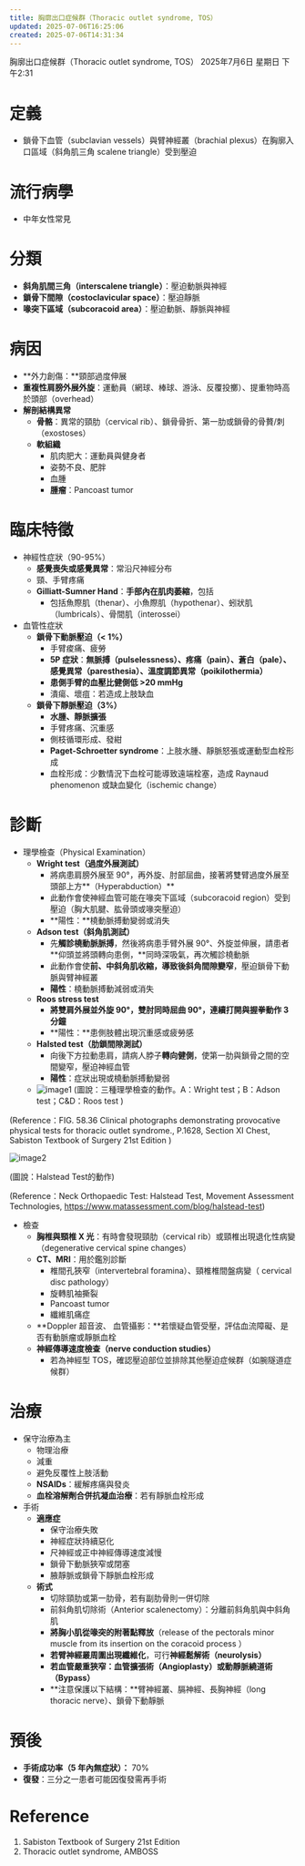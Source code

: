 ```yaml
---
title: 胸廓出口症候群（Thoracic outlet syndrome, TOS）
updated: 2025-07-06T16:25:06
created: 2025-07-06T14:31:34
---
```


胸廓出口症候群（Thoracic outlet syndrome, TOS）
2025年7月6日 星期日
下午2:31
# 定義
- 鎖骨下血管（subclavian vessels）與臂神經叢（brachial plexus）在胸廓入口區域（斜角肌三角 scalene triangle）受到壓迫
# 流行病學
- 中年女性常見
# 分類
- **斜角肌間三角（interscalene triangle）**：壓迫動脈與神經
- **鎖骨下間隙（costoclavicular space）**：壓迫靜脈
- **喙突下區域（subcoracoid area）**：壓迫動脈、靜脈與神經
# 病因
- **外力創傷：**頸部過度伸展
- **重複性肩膀外展外旋**：運動員（網球、棒球、游泳、反覆投擲）、提重物時高於頭部（overhead）
- **解剖結構異常**
  - **骨骼**：異常的頸肋（cervical rib）、鎖骨骨折、第一肋或鎖骨的骨贅/刺（exostoses）
  - **軟組織**
    - 肌肉肥大：運動員與健身者
    - 姿勢不良、肥胖
    - 血腫
    - **腫瘤**：Pancoast tumor
# 臨床特徵
- 神經性症狀（90-95%）
  - **感覺喪失或感覺異常**：常沿尺神經分布
  - 頸、手臂疼痛
  - **Gilliatt-Sumner Hand**：**手部內在肌肉萎縮**，包括
    - 包括魚際肌（thenar）、小魚際肌（hypothenar）、蚓狀肌（lumbricals）、骨間肌（interossei）
- 血管性症狀
  - **鎖骨下動脈壓迫（\< 1%）**
    - 手臂痠痛、疲勞
    - **5P 症狀**：**無脈搏（pulselessness）、疼痛（pain）、蒼白（pale）、感覺異常（paresthesia）、溫度調節異常（poikilothermia）**
    - **患側手臂的血壓比健側低 \>20 mmHg**
    - 潰瘍、壞疽：若造成上肢缺血
  - **鎖骨下靜脈壓迫（3%）**
    - **水腫、靜脈擴張**
    - 手臂疼痛、沉重感
    - 側枝循環形成、發紺
    - **Paget-Schroetter syndrome**：上肢水腫、靜脈怒張或運動型血栓形成
    - 血栓形成：少數情況下血栓可能導致遠端栓塞，造成 Raynaud phenomenon 或缺血變化（ischemic change）
# 診斷
- 理學檢查（Physical Examination）
  - **Wright test（過度外展測試）**
    - 將病患肩膀外展至 90°，再外旋、肘部屈曲，接著將雙臂過度外展至頭部上方**（Hyperabduction）**
    - 此動作會使神經血管可能在喙突下區域（subcoracoid region）受到壓迫（胸大肌腱、肱骨頭或喙突壓迫）
    - **陽性：**橈動脈搏動變弱或消失
  - **Adson test（斜角肌測試）**
    - 先**觸診橈動脈脈搏**，然後將病患手臂外展 90°、外旋並伸展，請患者**仰頭並將頭轉向患側，**同時深吸氣，再次觸診橈動脈
    - 此動作會使**前、中斜角肌收縮，導致後斜角間隙變窄**，壓迫鎖骨下動脈與臂神經叢
    - **陽性**：橈動脈搏動減弱或消失
  - **Roos stress test**
    - **將雙肩外展並外旋 90°，雙肘同時屈曲 90°，連續打開與握拳動作 3 分鐘**
    - **陽性：**患側肢體出現沉重感或疲勞感
  - **Halsted test（肋鎖間隙測試）**
    - 向後下方拉動患肩，請病人脖子**轉向健側**，使第一肋與鎖骨之間的空間變窄，壓迫神經血管
    - **陽性**：症狀出現或橈動脈搏動變弱
  - ![image1](../../../resources/d25780d9062b4e119bacb0883f237ef4.png)
(圖說：三種理學檢查的動作。A：Wright test；B：Adson test；C&D：Roos test )

(Reference：FIG. 58.36 Clinical photographs demonstrating provocative physical tests for thoracic outlet syndrome., P.1628, Section XI Chest, Sabiston Textbook of Surgery 21st Edition )

![image2](../../../resources/9146daf4cf6b4b20a82ef7f000529ed5.png)

(圖說：Halstead Test的動作)

(Reference：Neck Orthopaedic Test: Halstead Test, Movement Assessment Technologies, <https://www.matassessment.com/blog/halstead-test>)
- 檢查
  - **胸椎與頸椎 X 光**：有時會發現頸肋（cervical rib）或頸椎出現退化性病變（degenerative cervical spine changes）
  - **CT、MRI**：用於鑑別診斷
    - 椎間孔狹窄（intervertebral foramina）、頸椎椎間盤病變（ cervical disc pathology）
    - 旋轉肌袖撕裂
    - Pancoast tumor
    - 纖維肌痛症
  - **Doppler 超音波、 血管攝影：**若懷疑血管受壓，評估血流障礙、是否有動脈瘤或靜脈血栓
  - **神經傳導速度檢查（**nerve conduction studies**）**
    - 若為神經型 TOS，確認壓迫部位並排除其他壓迫症候群（如腕隧道症候群）
# 治療
- 保守治療為主
  - 物理治療
  - 減重
  - 避免反覆性上肢活動
  - **NSAIDs**：緩解疼痛與發炎
  - **血栓溶解劑合併抗凝血治療**：若有靜脈血栓形成
- 手術
  - **適應症**
    - 保守治療失敗
    - 神經症狀持續惡化
    - 尺神經或正中神經傳導速度減慢
    - 鎖骨下動脈狹窄或閉塞
    - 腋靜脈或鎖骨下靜脈血栓形成
  - **術式**
    - 切除頸肋或第一肋骨，若有副肋骨則一併切除
    - 前斜角肌切除術（Anterior scalenectomy）：分離前斜角肌與中斜角肌
    - **將胸小肌從喙突的附著點釋放**（release of the pectorals minor muscle from its insertion on the coracoid process ）
    - **若臂神經叢周圍出現纖維化**，可行**神經鬆解術（neurolysis）**
    - **若血管嚴重狹窄：血管擴張術（Angioplasty）或動靜脈繞道術（Bypass）**
    - **注意保護以下結構：**臂神經叢、膈神經、長胸神經（long thoracic nerve）、鎖骨下動靜脈
# 預後
- **手術成功率（5 年內無症狀）：** 70%
- **復發**：三分之一患者可能因復發需再手術
# Reference
1.  Sabiston Textbook of Surgery 21st Edition
2.  Thoracic outlet syndrome, AMBOSS
